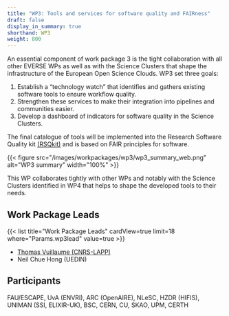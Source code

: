 ```yaml
---
title: "WP3: Tools and services for software quality and FAIRness"
draft: false
display_in_summary: true
shorthand: WP3
weight: 800
---
```


An essential component of work package 3 is the tight collaboration with all other EVERSE WPs as well as with the Science Clusters that shape the infrastructure of the European Open Science Clouds. WP3 set three goals:

1. Establish a “technology watch” that identifies and gathers existing software tools to ensure workflow quality.
2. Strengthen these services to make their integration into pipelines and communities easier.
3. Develop a dashboard of indicators for software quality in the Science Clusters.

The final catalogue of tools will be implemented into the Research Software Quality kit [(RSQkit)](/services/rsqkit/) and is based on FAIR principles for software.

{{< figure src="/images/workpackages/wp3/wp3_summary_web.png" alt="WP3 summary" width="100%" >}}

This WP collaborates tightly with other WPs and notably with the Science Clusters identified in WP4 that helps to shape the developed tools to their needs.

## Work Package Leads

{{< list title="Work Package Leads" cardView=true limit=18 where="Params.wp3lead" value=true  >}}

- [Thomas Vuillaume (CNRS-LAPP)](mailto:thomas.vuillaume@lapp.in2p3.fr)
- Neil Chue Hong (UEDIN)

## Participants

FAU/ESCAPE, UvA (ENVRI), ARC (OpenAIRE), NLeSC, HZDR (HIFIS), UNIMAN (SSI, ELIXIR-UK), BSC, CERN, CU, SKAO, UPM, CERTH
